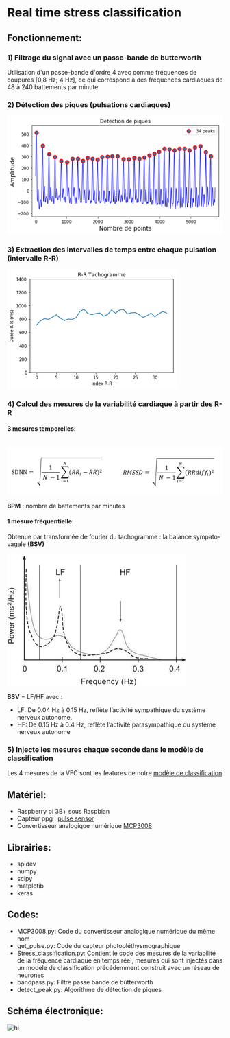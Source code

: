 # Real time stress classification
<h2>Fonctionnement:</h2>

  <h3>1) Filtrage du signal avec un passe-bande de butterworth</h3>
  Utilisation d'un passe-bande d'ordre 4 avec comme fréquences de coupures [0,8 Hz; 4 Hz], ce qui correspond à des fréquences cardiaques de 48 à 240 battements par minute
 
  <h3>2) Détection des piques (pulsations cardiaques)</h3>
  
  <img src="images/signal.png" alt="hi" class="inline"/>
 
  
 
  <h3>3) Extraction des intervalles de temps entre chaque pulsation (intervalle R-R)</h3>
    <img src="images/Tachogramme.png" alt="hi" class="inline"/>

  
  <h3>4) Calcul des mesures de la variabilité cardiaque à partir des R-R</h3>
  <h4>3 mesures temporelles: </h4><br/>
  
   <img src="images/formule.png" alt="hi" class="inline"/>

  
  <br/>
  <p><b>BPM</b> : nombre de battements par minutes</p>
  <h4>
    1 mesure fréquentielle:
  </h4> 
  <p>Obtenue par transformée de fourier du tachogramme : la balance sympato-vagale <b>(BSV)</b></p>
  
  <img src="images/bsv.png" alt="hi" class="inline"/>

    
  <p>
  <b>BSV</b> = LF/HF avec :
      <ul>
        <li>LF: De 0.04 Hz à 0.15 Hz, reflète l’activité sympathique du système nerveux autonome.</li>
        <li>HF: De 0.15 Hz à 0.4 Hz, reflète l’activité parasympathique du système nerveux autonome</li>
      </ul>     
  </p>
  <h3>5) Injecte les mesures chaque seconde dans le modèle de classification</h3>
  <p>Les 4 mesures de la VFC sont les features de notre
  <a href ="https://github.com/Fszta/Hrv-classification">modèle de classification</a></p>

<h2>Matériel:</h2>
<ul>
  <li>Raspberry pi 3B+ sous Raspbian</li>
  <li>Capteur ppg : <a href="https://pulsesensor.com/">pulse sensor</a></li>
  <li>Convertisseur analogique numérique <a href="/datasheet_MCP/MCP3008.pdf">MCP3008</a></li>
</ul> 

<h2>Librairies:</h2>
<ul>
  <li>spidev</li>
  <li>numpy</li>
  <li>scipy</li>
  <li>matplotib</li>
  <li>keras</li>
</ul> 

<h2>Codes:</h2>
 <ul>
  <li>MCP3008.py: Code du convertisseur analogique numérique du même nom </li>
  <li>get_pulse.py: Code du capteur photopléthysmographique</li>
  <li>Stress_classification.py: Contient le code des mesures de la variabilité de la fréquence cardiaque en temps réel, mesures qui sont injectés dans un modèle de classification précédemment construit avec un réseau de neurones</li>
 <li>bandpass.py: Filtre passe bande de butterworth</li>
 <li>detect_peak.py: Algorithme de détection de piques </li>

</ul> 

<h2>Schéma électronique:</h2>
<img src="images/schéma_final.png" alt="hi" class="inline"/>




